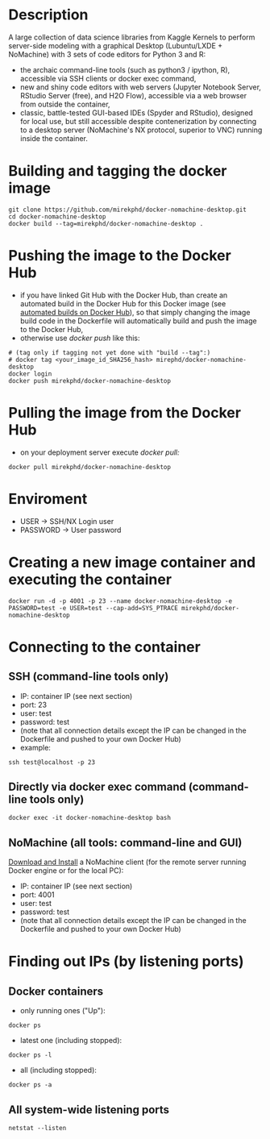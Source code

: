 # Description
A large collection of data science libraries from Kaggle Kernels to perform server-side modeling with a graphical Desktop (Lubuntu/LXDE + NoMachine) with 3 sets of code editors for Python 3 and R: 
- the archaic command-line tools (such as python3 / ipython, R), accessible via SSH clients or docker exec command,
- new and shiny code editors with web servers (Jupyter Notebook Server, RStudio Server (free), and H2O Flow), accessible via a web browser from outside the container,
- classic, battle-tested GUI-based IDEs (Spyder and RStudio), designed for local use, but still accessible despite contenerization by connecting to a desktop server (NoMachine's NX protocol, superior to VNC) running inside the container.

# Building and tagging the docker image
```
git clone https://github.com/mirekphd/docker-nomachine-desktop.git
cd docker-nomachine-desktop
docker build --tag=mirekphd/docker-nomachine-desktop .
```

# Pushing the image to the Docker Hub
- if you have linked Git Hub with the Docker Hub, than create an automated build in the Docker Hub for this Docker image (see [automated builds on Docker Hub](https://docs.docker.com/docker-hub/builds/)), so that simply changing the image build code in the Dockerfile will automatically build and push the image to the Docker Hub,
- otherwise use _docker push_ like this:
```
# (tag only if tagging not yet done with "build --tag":)
# docker tag <your_image_id_SHA256_hash> mirephd/docker-nomachine-desktop
docker login
docker push mirekphd/docker-nomachine-desktop
```


# Pulling the image from the Docker Hub
- on your deployment server execute _docker pull:_
```
docker pull mirekphd/docker-nomachine-desktop
```

# Enviroment
- USER -> SSH/NX Login user
- PASSWORD -> User password

# Creating a new image container and executing the container
```
docker run -d -p 4001 -p 23 --name docker-nomachine-desktop -e PASSWORD=test -e USER=test --cap-add=SYS_PTRACE mirekphd/docker-nomachine-desktop
```

# Connecting to the container

## SSH (command-line tools only)
- IP: container IP (see next section)
- port: 23
- user: test 
- password: test 
- (note that all connection details except the IP can be changed in the Dockerfile and pushed to your own Docker Hub)
- example:
```
ssh test@localhost -p 23	
```

## Directly via docker exec command (command-line tools only)
```
docker exec -it docker-nomachine-desktop bash
```

## NoMachine (all tools: command-line and GUI)

[Download and Install](https://www.nomachine.com/download) a NoMachine client (for the remote server running Docker engine or for the local PC): 


- IP: container IP (see next section)
- port: 4001
- user: test
- password: test
- (note that all connection details except the IP can be changed in the Dockerfile and pushed to your own Docker Hub)

# Finding out IPs (by listening ports)
## Docker containers
- only running ones ("Up"):
```
docker ps
```
- latest one (including stopped):
```
docker ps -l
```
- all (including stopped):
```
docker ps -a 
```
## All system-wide listening ports
```
netstat --listen
```


